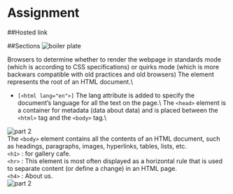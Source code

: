 # Assignment
##Hosted link

##Sections
![boiler plate](https://github.com/UgamRaj/Assignment1/assets/124122714/51ee0cad-d719-4142-ae9c-89be2b72ddf1)
<!DOCTYPE html>
Browsers to determine whether to render the webpage in standards mode (which is according to CSS specifications) or quirks mode (which is more backwars compatible with old practices and old browsers)
The <html> element represents the root of an HTML document.\
- `[<html lang="en">]` The lang attribute is added to specify the document’s language for all the text on the page.\ 
The  `<head>` element is a container for metadata (data about data) and is placed between the `<html>` tag and the `<body>` tag.\

![part 2](https://github.com/UgamRaj/Assignment1/assets/124122714/074324fe-9384-45e9-8872-1bdca75f60dc)  
The `<body>` element contains all the contents of an HTML document, such as headings, paragraphs, images, hyperlinks, tables, lists, etc.\
`<h1>` : for gallery cafe.\
`<hr>` : This element is most often displayed as a horizontal rule that is used to separate content (or define a change) in an HTML page.\
`<h4>` : About us.\
![part 2](https://github.com/UgamRaj/Assignment1/assets/124122714/69a5cd8e-6174-446a-b9fc-2a311159e42b)


